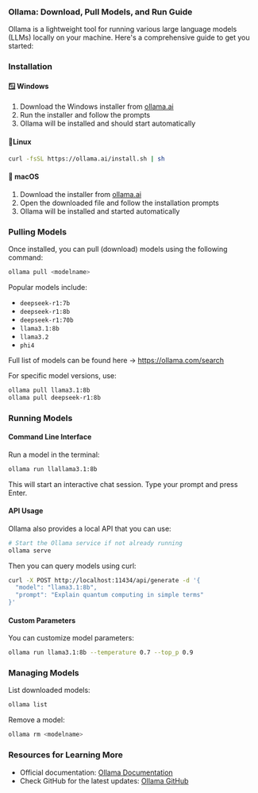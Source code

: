 ### Ollama: Download, Pull Models, and Run Guide

Ollama is a lightweight tool for running various large language models (LLMs) locally on your machine. Here's a comprehensive guide to get you started:

### Installation

#### 🪟 Windows
1. Download the Windows installer from [ollama.ai](https://ollama.ai)
2. Run the installer and follow the prompts
3. Ollama will be installed and should start automatically

#### 🐧Linux
```bash
curl -fsSL https://ollama.ai/install.sh | sh
```

#### 🍏 macOS
1. Download the installer from [ollama.ai](https://ollama.ai)
2. Open the downloaded file and follow the installation prompts
3. Ollama will be installed and started automatically

### Pulling Models

Once installed, you can pull (download) models using the following command:

```bash
ollama pull <modelname>
```

Popular models include:
* `deepseek-r1:7b`
* `deepseek-r1:8b`
* `deepseek-r1:70b`
* `llama3.1:8b`
* `llama3.2`
* `phi4`

Full list of models can be found here -> https://ollama.com/search

For specific model versions, use:
```bash
ollama pull llama3.1:8b
ollama pull deepseek-r1:8b
```

### Running Models

#### Command Line Interface
Run a model in the terminal:
```bash
ollama run llallama3.1:8b
```

This will start an interactive chat session. Type your prompt and press Enter.

#### API Usage
Ollama also provides a local API that you can use:

```bash
# Start the Ollama service if not already running
ollama serve
```

Then you can query models using curl:
```bash
curl -X POST http://localhost:11434/api/generate -d '{
  "model": "llama3.1:8b",
  "prompt": "Explain quantum computing in simple terms"
}'
```

#### Custom Parameters
You can customize model parameters:

```bash
ollama run llama3.1:8b --temperature 0.7 --top_p 0.9
```

### Managing Models

List downloaded models:
```bash
ollama list
```

Remove a model:
```bash
ollama rm <modelname>
```

### Resources for Learning More

* Official documentation: [Ollama Documentation](https://github.com/ollama/ollama/blob/main/README.md)
* Check GitHub for the latest updates: [Ollama GitHub](https://github.com/ollama/ollama)
